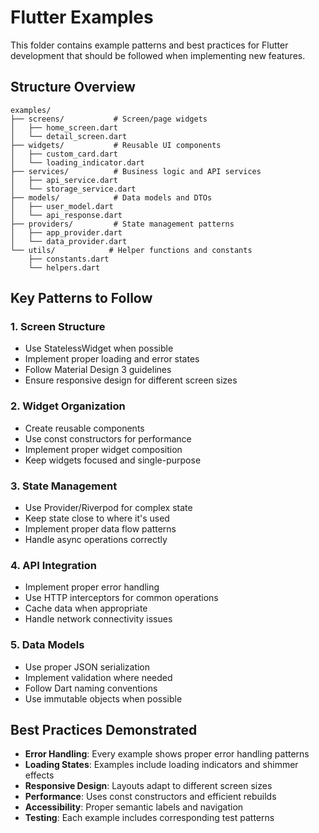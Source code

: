 # Flutter Examples

This folder contains example patterns and best practices for Flutter development that should be followed when implementing new features.

## Structure Overview

```
examples/
├── screens/           # Screen/page widgets
│   ├── home_screen.dart
│   └── detail_screen.dart
├── widgets/           # Reusable UI components
│   ├── custom_card.dart
│   └── loading_indicator.dart
├── services/          # Business logic and API services
│   ├── api_service.dart
│   └── storage_service.dart
├── models/            # Data models and DTOs
│   ├── user_model.dart
│   └── api_response.dart
├── providers/         # State management patterns
│   ├── app_provider.dart
│   └── data_provider.dart
└── utils/            # Helper functions and constants
    ├── constants.dart
    └── helpers.dart
```

## Key Patterns to Follow

### 1. Screen Structure
- Use StatelessWidget when possible
- Implement proper loading and error states
- Follow Material Design 3 guidelines
- Ensure responsive design for different screen sizes

### 2. Widget Organization
- Create reusable components
- Use const constructors for performance
- Implement proper widget composition
- Keep widgets focused and single-purpose

### 3. State Management
- Use Provider/Riverpod for complex state
- Keep state close to where it's used
- Implement proper data flow patterns
- Handle async operations correctly

### 4. API Integration
- Implement proper error handling
- Use HTTP interceptors for common operations
- Cache data when appropriate
- Handle network connectivity issues

### 5. Data Models
- Use proper JSON serialization
- Implement validation where needed
- Follow Dart naming conventions
- Use immutable objects when possible

## Best Practices Demonstrated

- **Error Handling**: Every example shows proper error handling patterns
- **Loading States**: Examples include loading indicators and shimmer effects
- **Responsive Design**: Layouts adapt to different screen sizes
- **Performance**: Uses const constructors and efficient rebuilds
- **Accessibility**: Proper semantic labels and navigation
- **Testing**: Each example includes corresponding test patterns